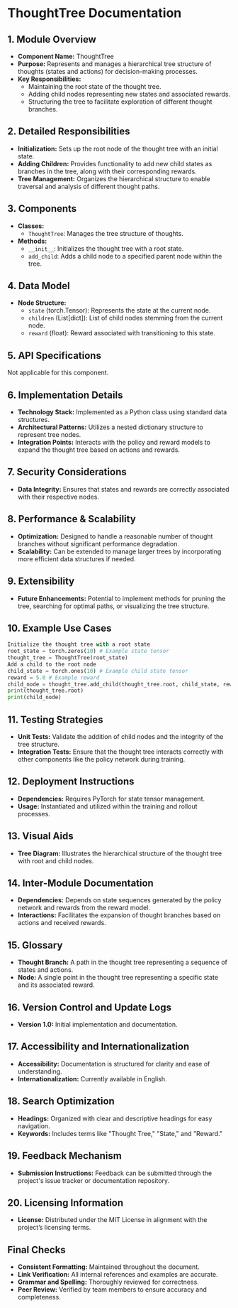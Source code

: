 # ThoughtTree Documentation

## 1. Module Overview
- **Component Name:** ThoughtTree
- **Purpose:** Represents and manages a hierarchical tree structure of thoughts (states and actions) for decision-making processes.
- **Key Responsibilities:**
  - Maintaining the root state of the thought tree.
  - Adding child nodes representing new states and associated rewards.
  - Structuring the tree to facilitate exploration of different thought branches.

## 2. Detailed Responsibilities
- **Initialization:** Sets up the root node of the thought tree with an initial state.
- **Adding Children:** Provides functionality to add new child states as branches in the tree, along with their corresponding rewards.
- **Tree Management:** Organizes the hierarchical structure to enable traversal and analysis of different thought paths.

## 3. Components
- **Classes:**
  - `ThoughtTree`: Manages the tree structure of thoughts.
- **Methods:**
  - `__init__`: Initializes the thought tree with a root state.
  - `add_child`: Adds a child node to a specified parent node within the tree.

## 4. Data Model
- **Node Structure:**
  - `state` (torch.Tensor): Represents the state at the current node.
  - `children` (List[dict]): List of child nodes stemming from the current node.
  - `reward` (float): Reward associated with transitioning to this state.

## 5. API Specifications
Not applicable for this component.

## 6. Implementation Details
- **Technology Stack:** Implemented as a Python class using standard data structures.
- **Architectural Patterns:** Utilizes a nested dictionary structure to represent tree nodes.
- **Integration Points:** Interacts with the policy and reward models to expand the thought tree based on actions and rewards.

## 7. Security Considerations
- **Data Integrity:** Ensures that states and rewards are correctly associated with their respective nodes.

## 8. Performance & Scalability
- **Optimization:** Designed to handle a reasonable number of thought branches without significant performance degradation.
- **Scalability:** Can be extended to manage larger trees by incorporating more efficient data structures if needed.

## 9. Extensibility
- **Future Enhancements:** Potential to implement methods for pruning the tree, searching for optimal paths, or visualizing the tree structure.

## 10. Example Use Cases
```python
Initialize the thought tree with a root state
root_state = torch.zeros(10) # Example state tensor
thought_tree = ThoughtTree(root_state)
Add a child to the root node
child_state = torch.ones(10) # Example child state tensor
reward = 5.0 # Example reward
child_node = thought_tree.add_child(thought_tree.root, child_state, reward)
print(thought_tree.root)
print(child_node)
```
## 11. Testing Strategies
- **Unit Tests:** Validate the addition of child nodes and the integrity of the tree structure.
- **Integration Tests:** Ensure that the thought tree interacts correctly with other components like the policy network during training.

## 12. Deployment Instructions
- **Dependencies:** Requires PyTorch for state tensor management.
- **Usage:** Instantiated and utilized within the training and rollout processes.

## 13. Visual Aids
- **Tree Diagram:** Illustrates the hierarchical structure of the thought tree with root and child nodes.

## 14. Inter-Module Documentation
- **Dependencies:** Depends on state sequences generated by the policy network and rewards from the reward model.
- **Interactions:** Facilitates the expansion of thought branches based on actions and received rewards.

## 15. Glossary
- **Thought Branch:** A path in the thought tree representing a sequence of states and actions.
- **Node:** A single point in the thought tree representing a specific state and its associated reward.

## 16. Version Control and Update Logs
- **Version 1.0:** Initial implementation and documentation.

## 17. Accessibility and Internationalization
- **Accessibility:** Documentation is structured for clarity and ease of understanding.
- **Internationalization:** Currently available in English.

## 18. Search Optimization
- **Headings:** Organized with clear and descriptive headings for easy navigation.
- **Keywords:** Includes terms like "Thought Tree," "State," and "Reward."

## 19. Feedback Mechanism
- **Submission Instructions:** Feedback can be submitted through the project's issue tracker or documentation repository.

## 20. Licensing Information
- **License:** Distributed under the MIT License in alignment with the project’s licensing terms.

## Final Checks
- **Consistent Formatting:** Maintained throughout the document.
- **Link Verification:** All internal references and examples are accurate.
- **Grammar and Spelling:** Thoroughly reviewed for correctness.
- **Peer Review:** Verified by team members to ensure accuracy and completeness.